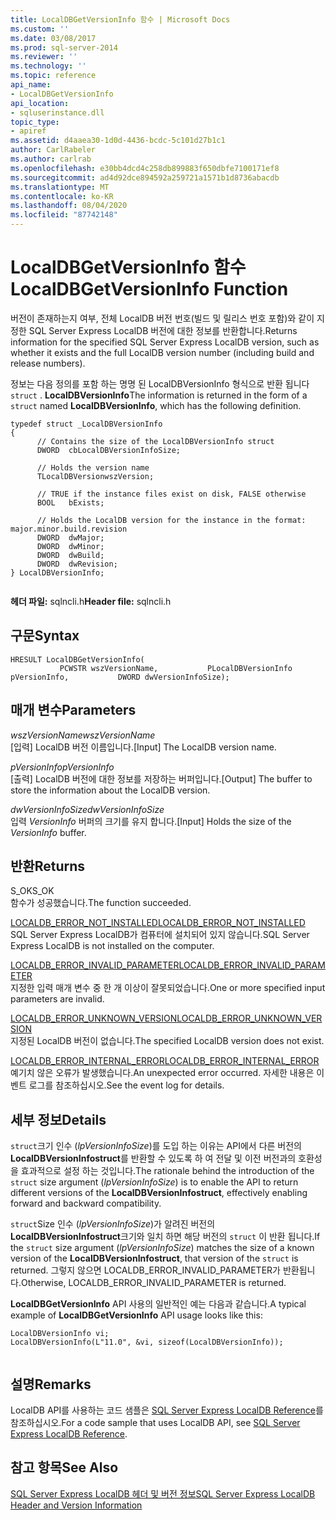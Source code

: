 ```yaml
---
title: LocalDBGetVersionInfo 함수 | Microsoft Docs
ms.custom: ''
ms.date: 03/08/2017
ms.prod: sql-server-2014
ms.reviewer: ''
ms.technology: ''
ms.topic: reference
api_name:
- LocalDBGetVersionInfo
api_location:
- sqluserinstance.dll
topic_type:
- apiref
ms.assetid: d4aaea30-1d0d-4436-bcdc-5c101d27b1c1
author: CarlRabeler
ms.author: carlrab
ms.openlocfilehash: e30bb4dcd4c258db899883f650dbfe7100171ef8
ms.sourcegitcommit: ad4d92dce894592a259721a1571b1d8736abacdb
ms.translationtype: MT
ms.contentlocale: ko-KR
ms.lasthandoff: 08/04/2020
ms.locfileid: "87742148"
---
```

# <a name="localdbgetversioninfo-function"></a><span data-ttu-id="5f920-102">LocalDBGetVersionInfo 함수</span><span class="sxs-lookup"><span data-stu-id="5f920-102">LocalDBGetVersionInfo Function</span></span>
  <span data-ttu-id="5f920-103">버전이 존재하는지 여부, 전체 LocalDB 버전 번호(빌드 및 릴리스 번호 포함)와 같이 지정한 SQL Server Express LocalDB 버전에 대한 정보를 반환합니다.</span><span class="sxs-lookup"><span data-stu-id="5f920-103">Returns information for the specified SQL Server Express LocalDB version, such as whether it exists and the full LocalDB version number (including build and release numbers).</span></span>  
  
 <span data-ttu-id="5f920-104">정보는 다음 정의를 포함 하는 명명 된 LocalDBVersionInfo 형식으로 반환 됩니다 `struct` . **LocalDBVersionInfo**</span><span class="sxs-lookup"><span data-stu-id="5f920-104">The information is returned in the form of a `struct` named **LocalDBVersionInfo**, which has the following definition.</span></span>  
  
```  
typedef struct _LocalDBVersionInfo  
{  
      // Contains the size of the LocalDBVersionInfo struct  
      DWORD  cbLocalDBVersionInfoSize;  
  
      // Holds the version name  
      TLocalDBVersionwszVersion;  
  
      // TRUE if the instance files exist on disk, FALSE otherwise  
      BOOL   bExists;  
  
      // Holds the LocalDB version for the instance in the format: major.minor.build.revision  
      DWORD  dwMajor;  
      DWORD  dwMinor;  
      DWORD  dwBuild;  
      DWORD  dwRevision;  
} LocalDBVersionInfo;  
  
```  
  
 <span data-ttu-id="5f920-105">**헤더 파일:** sqlncli.h</span><span class="sxs-lookup"><span data-stu-id="5f920-105">**Header file:** sqlncli.h</span></span>  
  
## <a name="syntax"></a><span data-ttu-id="5f920-106">구문</span><span class="sxs-lookup"><span data-stu-id="5f920-106">Syntax</span></span>  
  
```  
HRESULT LocalDBGetVersionInfo(  
           PCWSTR wszVersionName,           PLocalDBVersionInfo pVersionInfo,           DWORD dwVersionInfoSize);  
```  
  
## <a name="parameters"></a><span data-ttu-id="5f920-107">매개 변수</span><span class="sxs-lookup"><span data-stu-id="5f920-107">Parameters</span></span>  
 <span data-ttu-id="5f920-108">*wszVersionName*</span><span class="sxs-lookup"><span data-stu-id="5f920-108">*wszVersionName*</span></span>  
 <span data-ttu-id="5f920-109">[입력] LocalDB 버전 이름입니다.</span><span class="sxs-lookup"><span data-stu-id="5f920-109">[Input] The LocalDB version name.</span></span>  
  
 <span data-ttu-id="5f920-110">*pVersionInfo*</span><span class="sxs-lookup"><span data-stu-id="5f920-110">*pVersionInfo*</span></span>  
 <span data-ttu-id="5f920-111">[출력] LocalDB 버전에 대한 정보를 저장하는 버퍼입니다.</span><span class="sxs-lookup"><span data-stu-id="5f920-111">[Output] The buffer to store the information about the LocalDB version.</span></span>  
  
 <span data-ttu-id="5f920-112">*dwVersionInfoSize*</span><span class="sxs-lookup"><span data-stu-id="5f920-112">*dwVersionInfoSize*</span></span>  
 <span data-ttu-id="5f920-113">입력 *VersionInfo* 버퍼의 크기를 유지 합니다.</span><span class="sxs-lookup"><span data-stu-id="5f920-113">[Input] Holds the size of the *VersionInfo* buffer.</span></span>  
  
## <a name="returns"></a><span data-ttu-id="5f920-114">반환</span><span class="sxs-lookup"><span data-stu-id="5f920-114">Returns</span></span>  
 <span data-ttu-id="5f920-115">S_OK</span><span class="sxs-lookup"><span data-stu-id="5f920-115">S_OK</span></span>  
 <span data-ttu-id="5f920-116">함수가 성공했습니다.</span><span class="sxs-lookup"><span data-stu-id="5f920-116">The function succeeded.</span></span>  
  
 [<span data-ttu-id="5f920-117">LOCALDB_ERROR_NOT_INSTALLED</span><span class="sxs-lookup"><span data-stu-id="5f920-117">LOCALDB_ERROR_NOT_INSTALLED</span></span>](../express-localdb-error-messages/localdb-error-not-installed.md)  
 <span data-ttu-id="5f920-118">SQL Server Express LocalDB가 컴퓨터에 설치되어 있지 않습니다.</span><span class="sxs-lookup"><span data-stu-id="5f920-118">SQL Server Express LocalDB is not installed on the computer.</span></span>  
  
 [<span data-ttu-id="5f920-119">LOCALDB_ERROR_INVALID_PARAMETER</span><span class="sxs-lookup"><span data-stu-id="5f920-119">LOCALDB_ERROR_INVALID_PARAMETER</span></span>](../express-localdb-error-messages/localdb-error-invalid-parameter.md)  
 <span data-ttu-id="5f920-120">지정한 입력 매개 변수 중 한 개 이상이 잘못되었습니다.</span><span class="sxs-lookup"><span data-stu-id="5f920-120">One or more specified input parameters are invalid.</span></span>  
  
 [<span data-ttu-id="5f920-121">LOCALDB_ERROR_UNKNOWN_VERSION</span><span class="sxs-lookup"><span data-stu-id="5f920-121">LOCALDB_ERROR_UNKNOWN_VERSION</span></span>](../express-localdb-error-messages/localdb-error-unknown-version.md)  
 <span data-ttu-id="5f920-122">지정된 LocalDB 버전이 없습니다.</span><span class="sxs-lookup"><span data-stu-id="5f920-122">The specified LocalDB version does not exist.</span></span>  
  
 [<span data-ttu-id="5f920-123">LOCALDB_ERROR_INTERNAL_ERROR</span><span class="sxs-lookup"><span data-stu-id="5f920-123">LOCALDB_ERROR_INTERNAL_ERROR</span></span>](../express-localdb-error-messages/localdb-error-internal-error.md)  
 <span data-ttu-id="5f920-124">예기치 않은 오류가 발생했습니다.</span><span class="sxs-lookup"><span data-stu-id="5f920-124">An unexpected error occurred.</span></span> <span data-ttu-id="5f920-125">자세한 내용은 이벤트 로그를 참조하십시오.</span><span class="sxs-lookup"><span data-stu-id="5f920-125">See the event log for details.</span></span>  
  
## <a name="details"></a><span data-ttu-id="5f920-126">세부 정보</span><span class="sxs-lookup"><span data-stu-id="5f920-126">Details</span></span>  
 <span data-ttu-id="5f920-127">`struct`크기 인수 (*lpVersionInfoSize*)를 도입 하는 이유는 API에서 다른 버전의 **LocalDBVersionInfostruct**를 반환할 수 있도록 하 여 전달 및 이전 버전과의 호환성을 효과적으로 설정 하는 것입니다.</span><span class="sxs-lookup"><span data-stu-id="5f920-127">The rationale behind the introduction of the `struct` size argument (*lpVersionInfoSize*) is to enable the API to return different versions of the **LocalDBVersionInfostruct**, effectively enabling forward and backward compatibility.</span></span>  
  
 <span data-ttu-id="5f920-128">`struct`Size 인수 (*lpVersionInfoSize*)가 알려진 버전의 **LocalDBVersionInfostruct**크기와 일치 하면 해당 버전의 `struct` 이 반환 됩니다.</span><span class="sxs-lookup"><span data-stu-id="5f920-128">If the `struct` size argument (*lpVersionInfoSize*) matches the size of a known version of the **LocalDBVersionInfostruct**, that version of the `struct` is returned.</span></span> <span data-ttu-id="5f920-129">그렇지 않으면 LOCALDB_ERROR_INVALID_PARAMETER가 반환됩니다.</span><span class="sxs-lookup"><span data-stu-id="5f920-129">Otherwise, LOCALDB_ERROR_INVALID_PARAMETER is returned.</span></span>  
  
 <span data-ttu-id="5f920-130">**LocalDBGetVersionInfo** API 사용의 일반적인 예는 다음과 같습니다.</span><span class="sxs-lookup"><span data-stu-id="5f920-130">A typical example of **LocalDBGetVersionInfo** API usage looks like this:</span></span>  
  
```  
LocalDBVersionInfo vi;  
LocalDBVersionInfo(L"11.0", &vi, sizeof(LocalDBVersionInfo));  
  
```  
  
## <a name="remarks"></a><span data-ttu-id="5f920-131">설명</span><span class="sxs-lookup"><span data-stu-id="5f920-131">Remarks</span></span>  
 <span data-ttu-id="5f920-132">LocalDB API를 사용하는 코드 샘플은 [SQL Server Express LocalDB Reference](../sql-server-express-localdb-reference.md)를 참조하십시오.</span><span class="sxs-lookup"><span data-stu-id="5f920-132">For a code sample that uses LocalDB API, see [SQL Server Express LocalDB Reference](../sql-server-express-localdb-reference.md).</span></span>  
  
## <a name="see-also"></a><span data-ttu-id="5f920-133">참고 항목</span><span class="sxs-lookup"><span data-stu-id="5f920-133">See Also</span></span>  
 [<span data-ttu-id="5f920-134">SQL Server Express LocalDB 헤더 및 버전 정보</span><span class="sxs-lookup"><span data-stu-id="5f920-134">SQL Server Express LocalDB Header and Version Information</span></span>](sql-server-express-localdb-header-and-version-information.md)  
  
  
